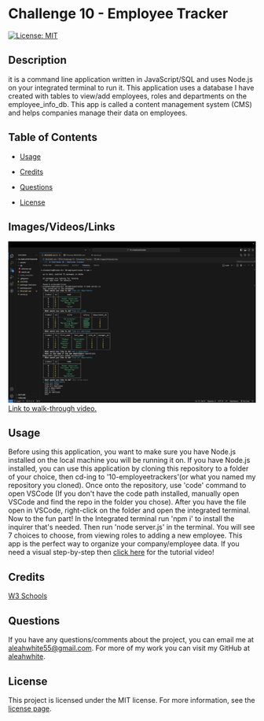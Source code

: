 # Challenge 10 - Employee Tracker
[![License: MIT](https://img.shields.io/badge/License-MIT-yellow.svg)](https://opensource.org/licenses/MIT) 
  ## Description
  it is a command line application written in JavaScript/SQL and uses Node.js on your integrated terminal to run it. This application uses a database I have created with tables to view/add employees, roles and departments on the employee_info_db. This app is called a content management system (CMS) and helps companies manage their data on employees.
  
  ## Table of Contents 
  - [Usage](#usage)

  - [Credits](#credits)

  - [Questions](#questions)

  - [License](#license)

  ## Images/Videos/Links
  ![Tracker example](./assets/tracker-example.ss.png)
  [Link to walk-through video.](https://drive.google.com/file/d/123Xg3vwYZsR89De6WM2CeCSFKloRXqXk/view?usp=sharing)

  ## Usage
  Before using this application, you want to make sure you have Node.js installed on the local machine you will be running it on. If you have Node.js installed, you can use this application by cloning this repository to a folder of your choice, then cd-ing to '10-employeetrackers'(or what you named my repository you cloned). Once onto the repository, use 'code' command to open VSCode (If you don't have the code path installed, manually open VSCode and find the repo in the folder you chose). After you have the file open in VSCode, right-click on the folder and open the integrated terminal. Now to the fun part! In the Integrated terminal run 'npm i' to install the inquirer that's needed. Then run 'node server.js' in the terminal. You will see 7 choices to choose, from viewing roles to adding a new employee. This app is the perfect way to organize your company/employee data. If you need a visual step-by-step then [click here](https://drive.google.com/file/d/123Xg3vwYZsR89De6WM2CeCSFKloRXqXk/view?usp=sharing) for the tutorial video!

  ## Credits
  [W3 Schools]()

  ## Questions
  If you have any questions/comments about the project, you can email me at [aleahwhite55@gmail.com](mailto:aleahwhite55@gmail.com). For more of my work you can visit my GitHub at [aleahwhite](https://github.com/aleahwhite).

  ## License
  
  This project is licensed under the MIT license. For more information, see the [license page](https://spdx.org/licenses/MIT.html).


  